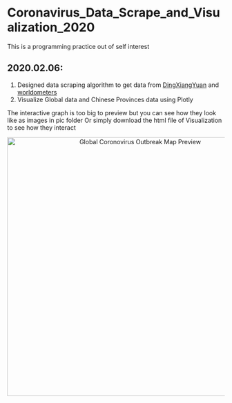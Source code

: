 # Coronavirus_Data_Scrape_and_Visualization_2020
This is a programming practice out of self interest

## 2020.02.06:
1. Designed data scraping algorithm to get data from [DingXiangYuan](http://ncov.dxy.cn/) and [worldometers](https://www.worldometers.info/coronavirus/)
2. Visualize Global data and Chinese Provinces data using Plotly

The interactive graph is too big to preview but you can see how they look like as images in pic folder
Or simply download the html file of Visualization to see how they interact

<div>
    <a href="https://chart-studio.plot.ly/~dale.zys/26" target="_blank" title="Global Coronovirus Outbreak Map Preview" style="display: block; text-align: center;"><img src="https://plot.ly/~dale.zys/26.png" alt="Global Coronovirus Outbreak Map Preview" style="max-width: 100%;width: 600px;"  width="600" onerror="this.onerror=null;this.src='https://plot.ly/404.png';" /></a>
    <script data-plotly="lc2958:36" src="https://plot.ly/embed.js" async></script>
</div>
